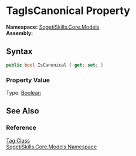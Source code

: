 TagIsCanonical Property
=======================

**Namespace:** [SogetiSkills.Core.Models][1]  
**Assembly:**

Syntax
------

```csharp
public bool IsCanonical { get; set; }
```

### Property Value
Type: [Boolean][2]

See Also
--------

### Reference
[Tag Class][3]  
[SogetiSkills.Core.Models Namespace][1]  

[1]: ../README.md
[2]: http://msdn.microsoft.com/en-us/library/a28wyd50
[3]: README.md